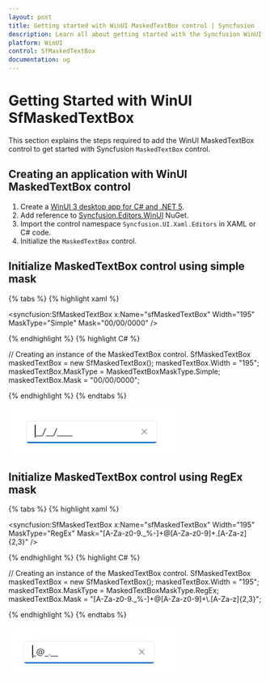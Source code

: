 ```yaml
---
layout: post
title: Getting started with WinUI MaskedTextBox control | Syncfusion
description: Learn all about getting started with the Syncfusion WinUI MaskedTextBox (SfMaskedTextBox) control and its basic features here.
platform: WinUI
control: SfMaskedTextBox
documentation: ug
---
```


# Getting Started with WinUI SfMaskedTextBox

This section explains the steps required to add the WinUI MaskedTextBox control to get started with Syncfusion `MaskedTextBox` control.

## Creating an application with WinUI MaskedTextBox control

1. Create a [WinUI 3 desktop app for C# and .NET 5](https://docs.microsoft.com/en-us/windows/apps/winui/winui3/get-started-winui3-for-desktop).
2. Add reference to [Syncfusion.Editors.WinUI](https://www.nuget.org/packages/Syncfusion.Editors.WinUI) NuGet. 
3. Import the control namespace `Syncfusion.UI.Xaml.Editors` in XAML or C# code.
4. Initialize the `MaskedTextBox` control.

## Initialize MaskedTextBox control using simple mask

{% tabs %}
{% highlight xaml %}

<Page
    x:Class="GettingStarted.MainPage"
    xmlns="http://schemas.microsoft.com/winfx/2006/xaml/presentation"
    xmlns:x="http://schemas.microsoft.com/winfx/2006/xaml"
    xmlns:local="using:GettingStarted"
    xmlns:d="http://schemas.microsoft.com/expression/blend/2008"
    xmlns:mc="http://schemas.openxmlformats.org/markup-compatibility/2006"
    xmlns:syncfusion="using:Syncfusion.UI.Xaml.Editors"
    mc:Ignorable="d"
    Background="{ThemeResource ApplicationPageBackgroundThemeBrush}">
    <Grid>
        <!--Adding SfMaskedTextBox control for date mask.-->
        <syncfusion:SfMaskedTextBox x:Name="sfMaskedTextBox"
                                    Width="195"
                                    MaskType="Simple"
                                    Mask="00/00/0000" />
    </Grid>
</Page>

{% endhighlight %}
{% highlight C# %}

// Creating an instance of the MaskedTextBox control.
SfMaskedTextBox maskedTextBox = new SfMaskedTextBox();
maskedTextBox.Width = "195";
maskedTextBox.MaskType = MaskedTextBoxMaskType.Simple;
maskedTextBox.Mask = "00/00/0000";

{% endhighlight %}
{% endtabs %}

![Simple mask in WinUI MaskedTextBox](MaskedTextBox_Images/winui_simple_mask.png)

## Initialize MaskedTextBox control using RegEx mask

{% tabs %}
{% highlight xaml %}

<Page
    x:Class="GettingStarted.MainPage"
    xmlns="http://schemas.microsoft.com/winfx/2006/xaml/presentation"
    xmlns:x="http://schemas.microsoft.com/winfx/2006/xaml"
    xmlns:local="using:GettingStarted"
    xmlns:d="http://schemas.microsoft.com/expression/blend/2008"
    xmlns:mc="http://schemas.openxmlformats.org/markup-compatibility/2006"
    xmlns:syncfusion="using:Syncfusion.UI.Xaml.Editors"
    mc:Ignorable="d"
    Background="{ThemeResource ApplicationPageBackgroundThemeBrush}">
    <Grid>
        <!--Adding SfMaskedTextBox control for email mask.-->
        <syncfusion:SfMaskedTextBox x:Name="sfMaskedTextBox"
                                    Width="195"
                                    MaskType="RegEx"
                                    Mask="[A-Za-z0-9._%-]+@[A-Za-z0-9]+\.[A-Za-z]{2,3}" />
    </Grid>
</Page>

{% endhighlight %}
{% highlight C# %}

// Creating an instance of the MaskedTextBox control.
SfMaskedTextBox maskedTextBox = new SfMaskedTextBox();
maskedTextBox.Width = "195";
maskedTextBox.MaskType = MaskedTextBoxMaskType.RegEx;
maskedTextBox.Mask = "[A-Za-z0-9._%-]+@[A-Za-z0-9]+\\.[A-Za-z]{2,3}";

{% endhighlight %}
{% endtabs %}

![RegEx mask in WinUI MaskedTextBox](MaskedTextBox_Images/winui_regex_mask.png)